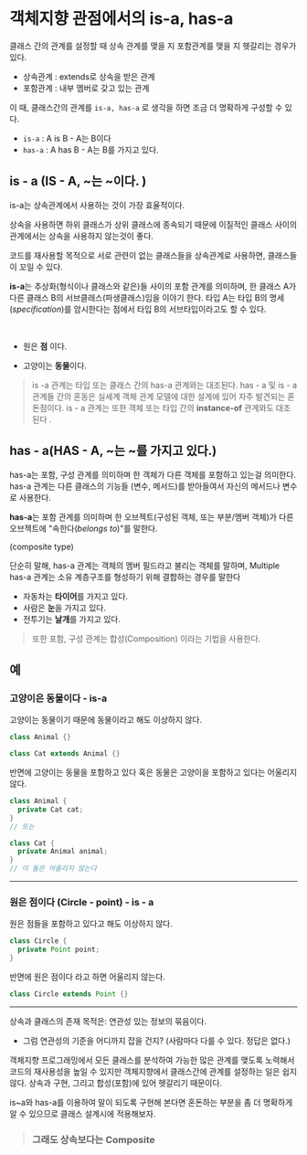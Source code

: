 # 객체지향 관점에서의 is-a, has-a



클래스 간의 관계를 설정할 때 상속 관계를 맺을 지 포함관계를 맺을 지 헷갈리는 경우가 있다.  

* 상속관계 : extends로 상속을 받은 관계
* 포함관계 : 내부 멤버로 갖고 있는 관계 

 

이 때, 클래스간의 관계를 `is-a, has-a` 로 생각을 하면 조금 더 명확하게 구성할 수 있다.



* `is-a` : A is B - A는 B이다 
* `has-a` : A has B - A는 B를 가지고 있다.





## is - a (IS - A, ~는 ~이다. )



is-a는 상속관계에서 사용하는 것이 가장 효율적이다. 

상속을 사용하면 하위 클래스가 상위 클래스에 종속되기 때문에 이질적인 클래스 사이의 관계에서는 상속을 사용하지 않는것이 좋다.

코드를 재사용할 목적으로 서로 관련이 없는 클래스들을 상속관계로 사용하면, 클래스들이 꼬일 수 있다.

  


**is-a**는 추상화(형식이나 클래스와 같은)들 사이의 포함 관계를 의미하며, 한 클래스 A가 다른 클래스 B의 서브클래스(파생클래스)임을 이야기 한다.  타입 A는 타입 B의 명세(*specification*)를 암시한다는 점에서 타입 B의 서브타입이라고도 할 수 있다.

​    


* 원은 **점** 이다.

- 고양이는 **동물**이다.  

  


> is -a 관계는 타입 또는 클래스 간의 has-a 관계와는 대조된다. 
> has - a 및 is - a 관계들 간의 혼동은 실세계 객체 관계 모델에 대한 설계에 있어 자주 발견되는 혼돈점이다. 
>  is - a 관계는 또한 객체 또는 타입 간의 **instance-of** 관계와도 대조된다  .

   


## has - a(HAS - A, ~는 ~를 가지고 있다.)

has-a는 포함, 구성 관계를 의미하며 한 객체가 다른 객체를 포함하고 있는걸 의미한다.  
has-a 관계는 다른 클래스의 기능들 (변수, 메서드)를 받아들여서 자신의 메서드나 변수로 사용한다.    

**has-a**는 포함 관계를 의미하며 한 오브젝트(구성된 객체, 또는 부분/멤버 객체)가 다른 오브젝트에 "속한다(*belongs to*)"를 말한다.

(composite type)    


 단순히 말해, has-a 관계는 객체의 멤버 필드라고 불리는 객체를 말하며, Multiple has-a 관계는 소유 계층구조를 형성하기 위해 결합하는 경우를 말한다





- 자동차는 **타이어**를 가지고 있다.
- 사람은 **눈**을 가지고 있다.
- 전투기는 **날개**를 가지고 있다.



>  또한 포함, 구성 관계는 합성(Composition) 이라는 기법을 사용한다. 



## 예

### 고양이은 동물이다 - is-a

고양이는 동물이기 때문에 동물이라고 해도 이상하지 않다. 

```java
class Animal {}

class Cat extends Animal {}
```



반면에 고양이는 동물을 포함하고 있다 혹은 동물은 고양이을 포함하고 있다는 어울리지 않다. 



```java
class Animal {
  private Cat cat;
}
// 또는

class Cat {
  private Animal animal;
}
// 이 둘은 어울리지 않는다 
```



---

### 원은 점이다 (Circle - point) - is - a 

원은 점들을 포함하고 있다고 해도 이상하지 않다.

```java
class Circle {
  private Point point;
}
```



반면에 원은 점이다 라고 하면 어울리지 않는다.

```java
class Circle extends Point {}
```



  


---

상속과 클래스의 존재 목적은: 연관성 있는 정보의 묶음이다.

- 그럼 연관성의 기준을 어디까지 잡을 건지? (사람마다 다를 수 있다. 정답은 없다.)  

  


객체지향 프로그래밍에서 모든 클래스를 분석하여 가능한 많은 관계를 맺도록 노력해서 코드의 재사용성을 높일 수 있지만 객체지향에서 클래스간에 관계를 설정하는 일은 쉽지 않다. 상속과 구현, 그리고 합성(포함)에 있어 헷갈리기 때문이다.



  


is~a와 has-a를 이용하여 말이 되도록 구현해 본다면 혼돈하는 부분을 좀 더 명확하게 알 수 있으므로 클래스 설계시에 적용해보자.



> ### 그래도 상속보다는 Composite